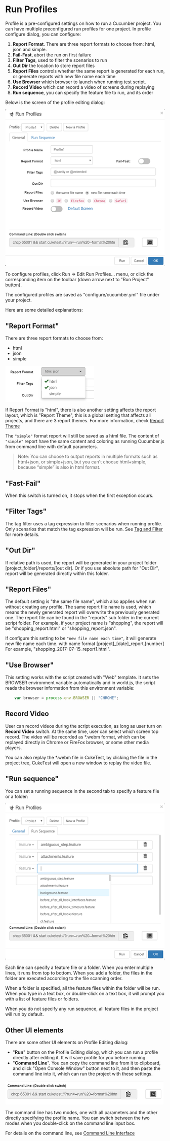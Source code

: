 # Run Profiles

Profile is a pre-configured settings on how to run a Cucumber project. You can have multiple preconfigured run profiles for one project. In profile configure dialog, you can configure:

1. **Report Format**. There are three report formats to choose from: html, json and simple. 
2. **Fail-Fast**, abort the run on first failure
2. **Filter Tags**, used to filter the scenarios to run
3. **Out Dir** the location to store report files
4. **Report Files** controls whether the same report is generated for each run, or generate reports with new file name each time
5. **Use Browser** which browser to launch when running test script. 
6. **Record Video** which can record a video of screens during replaying
7. **Run sequence**, you can specify the feature file to run, and its order

Below is the screen of the profile editing dialog:

![](assets/run_profile.png)

To configure profiles, click Run => Edit Run Profiles... menu, or click the corresponding item on the toolbar (down arrow next to "Run Project" button). 

The configured profiles are saved as "configure/cucumber.yml" file under your project.

Here are some detailed explanations:

<a id="format"></a>
## "Report Format"

There are three report formats to choose from:
* html
* json
* simple

![](assets/report_format.png)

If Report Format is "html", there is also another setting affects the report layout, which is "Report Theme", this is a global setting that affects all projects, and there are 3 report themes. For more information, check [Report Theme](/execution/reports.md#theme)

The `"simple"` format report will still be saved as a html file. The content of `"simple"` report have the same content and coloring as running Cucumber.js from command line with default parameters.

>Note: You can choose to output reports in multiple formats such as html+json, or simple+json, but you can't choose html+simple, because “simple” is also in html format.

## "Fast-Fail"

When this switch is turned on, it stops when the first exception occurs.

## "Filter Tags"

The tag filter uses a tag expression to filter scenarios when running profile. Only scenarios that match the tag expression will be run. See [Tag and Filter](/features/tags.md#run) for more details.

## "Out Dir"
If relative path is used, the report will be generated in your project folder [project_folder]/reports/[out dir]. Or if you use absolute path for "Out Dir", report will be generated directly within this folder.

## "Report Files"
The default setting is "the same file name", which also applies when run without creating any profile. The same report file name is used, which means the newly generated report will overwrite the previously generated one. The report file can be found in the "reports" sub folder in the current script folder. For example, if your project name is "shopping", the report will be "shopping_report.html" or "shopping_report.json".

If configure this setting to be `"new file name each time"`, it will generate new file name each time. with name format [project]_[date]_report.[number] For example, "shopping_2017-07-15_report1.html".

## "Use Browser"
This setting works with the script created with "Web" template. It sets the BROWSER environment variable automatically and in world.js, the script reads the browser information from this environment variable:
```javascript
    var browser = process.env.BROWSER || "CHROME";
```
    
## Record Video
User can record videos during the script execution, as long as user turn on **Record Video** switch. At the same time, user can select which screen top record. The video will be recorded as *.webm format, which can be replayed directly in Chrome or FireFox browser, or some other media players.

You can also replay the *.webm file in CukeTest, by clicking the file in the project tree, CukeTest will open a new window to replay the video file.

## "Run sequence"

You can set a running sequence in the second tab to specify a feature file or a folder:

![](assets/run_sequence.png)

Each line can specify a feature file or a folder. When you enter multiple lines, it runs from top to bottom. When you add a folder, the files in the folder are executed according to the file scanning order.

When a folder is specified, all the feature files within the folder will be run. When you type in a text box, or double-click on a text box, it will prompt you with a list of feature files or folders.

When you do not specify any run sequence, all feature files in the project will run by default.

## Other UI elements

There are some other UI elements on Profile Editing dialog:

* "**Run**" button on the Profile Editing dialog, which you can run a profile directly after editing it. It will save profile for you before running.
* "**Command Line**". You can copy the command line from it to clipboard, and click "Open Console Window" button next to it, and then paste the command line into it, which can run the project with these settings.

![](assets/run_from_command.png)

The command line has two modes, one with all parameters and the other directly specifying the profile name. You can switch between the two modes when you double-click on the command line input box.

For details on the command line, see [Command Line Interface](/execution/cli.md)
